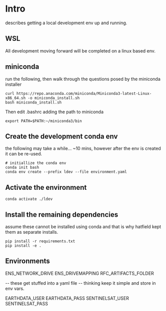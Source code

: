 # Intro

describes getting a local development env up and running.

## WSL

All development moving forward will be completed on a linux based env.

## miniconda

run the following, then walk through the questions posed by the
miniconda installer

```
curl https://repo.anaconda.com/miniconda/Miniconda3-latest-Linux-x86_64.sh -o miniconda_install.sh
bash miniconda_install.sh
```

Then edit .bashrc adding the path to miniconda
```
export PATH=$PATH:~/miniconda3/bin
```

## Create the development conda env

the following may take a while... ~10 mins,
however after the env is created it can be re-used.

```
# initiallize the conda env
conda init bash
conda env create --prefix ldev --file environment.yaml
```

## Activate the environment

```
conda activate ./ldev
```

## Install the remaining dependencies

assume these cannot be installed using conda and that is why hatfield kept them
as separate installs.

```
pip install -r requirements.txt
pip install -e .
```

## Environments
ENS_NETWORK_DRIVE
ENS_DRIVEMAPPING
RFC_ARTIFACTS_FOLDER


-- these get stuffed into a yaml file
-- thinking keep it simple and store in env vars.

EARTHDATA_USER
EARTHDATA_PASS
SENTINELSAT_USER
SENTINELSAT_PASS